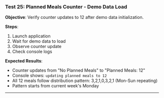 ### Test 25: Planned Meals Counter - Demo Data Load
**Objective**: Verify counter updates to 12 after demo data initialization.

**Steps**:
1. Launch application
2. Wait for demo data to load
3. Observe counter update
4. Check console logs

**Expected Results**:
- Counter updates from "No Planned Meals" to "Planned Meals: 12"
- Console shows: `updating planned meals to 12`
- All 12 meals follow distribution pattern: 3,2,1,0,3,2,1 (Mon-Sun repeating)
- Pattern starts from current week's Monday

---


